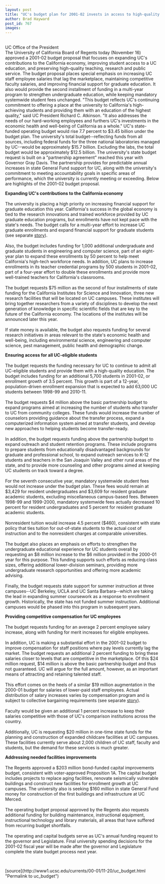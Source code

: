 ```yaml
---
layout: post
title: "UC's budget plan for 2001-02 invests in access to high-quality education"
author: Brad Hayward
post_id: 767
images:
---
```


<p>
  <a href="mailto:XX@cats.ucsc.edu"><br></a>UC Office of the President <b><br></b>The University of California Board of Regents today (November 16) approved a 2001-02 budget proposal that focuses on expanding UC's contributions to the California economy, improving student access to a UC education, and preserving high-quality teaching, research and public service. The budget proposal places special emphasis on increasing UC staff employee salaries that lag the marketplace, maintaining competitive faculty salaries, and improving financial support for graduate education. It also would provide the second installment of funding in a multi-year program to strengthen undergraduate education, while keeping mandatory systemwide student fees unchanged. "This budget reflects UC's continuing commitment to offering a place at the university to California's high-achieving students and providing them with an education of the highest quality," said UC President Richard C. Atkinson. "It also addresses the needs of our hard-working employees and furthers UC's investments in the economic health and well-being of California as a whole." UC's state-funded operating budget would rise 7.7 percent to $3.45 billion under the budget plan. The university's total budget--reflecting funds from all sources, including federal funds for the three national laboratories managed by UC--would be approximately $15.7 billion. Excluding the labs, the total budget would be approximately $12.5 billion. The university's state budget request is built on a "partnership agreement" reached this year with Governor Gray Davis. The partnership provides for predictable annual increases in state General Fund support for UC, along with the university's commitment to meeting accountability goals in specific areas of performance, which the university is currently meeting or exceeding. Below are highlights of the 2001-02 budget proposal.
</p>
<p>
  <b>Expanding UC's contributions to the California economy<br>
  <br></b>The university is placing a high priority on increasing financial support for graduate education this year. California's success in the global economy is tied to the research innovations and trained workforce provided by UC graduate education programs, but enrollments have not kept pace with the state's needs. The budget calls for a multi-year effort to increase UC graduate enrollments and expand financial support for graduate students (see separate <a href="grad_students.html">story</a>).<br>
  <br>
  Also, the budget includes funding for 1,000 additional undergraduate and graduate students in engineering and computer science, part of an eight-year plan to expand these enrollments by 50 percent to help meet California's high-tech workforce needs. In addition, UC plans to increase enrollments in its teacher credential programs by 500 students in 2001-02, part of a four-year effort to double these enrollments and provide more well-trained teachers for California's classrooms.<br>
  <br>
  The budget requests $75 million as the second of four installments of state funding for the California Institutes for Science and Innovation, three new research facilities that will be located on UC campuses. These institutes will bring together researchers from a variety of disciplines to develop the next generation of knowledge in specific scientific fields that are key to the future of the California economy. The locations of the institutes will be announced later this year.<br>
  <br>
  If state money is available, the budget also requests funding for several research initiatives in areas relevant to the state's economic health and well-being, including environmental science, engineering and computer science, pest management, public health and demographic change.
</p>
<p>
  <b>Ensuring access for all UC-eligible students<br>
  <br></b>The budget requests the funding necessary for UC to continue to admit all UC-eligible students and provide them with a high-quality education. The budget includes funding for an additional 5,700 students in 2001-02, or enrollment growth of 3.5 percent. This growth is part of a 12-year, population-driven enrollment expansion that is expected to add 63,000 UC students between 1998-99 and 2010-11.<br>
  <br>
  The budget requests $4 million above the basic partnership budget to expand programs aimed at increasing the number of students who transfer to UC from community colleges. These funds would increase the number of counselors providing guidance about the transfer process, expand a computerized information system aimed at transfer students, and develop new approaches to helping students become transfer-ready.<br>
  <br>
  In addition, the budget requests funding above the partnership budget to expand outreach and student retention programs. These include programs to prepare students from educationally disadvantaged backgrounds for graduate and professional school, to expand outreach services to K-12 students and teachers in the San Joaquin Valley and other rural areas of the state, and to provide more counseling and other programs aimed at keeping UC students on track toward a degree.<br>
  <br>
  For the seventh consecutive year, mandatory systemwide student fees would not increase under the budget plan. These fees would remain at $3,429 for resident undergraduates and $3,609 for resident graduate academic students, excluding miscellaneous campus-based fees. Between 1998-99 and 1999-2000, mandatory systemwide fees actually decreased 10 percent for resident undergraduates and 5 percent for resident graduate academic students.<br>
  <br>
  Nonresident tuition would increase 4.5 percent ($460), consistent with state policy that ties tuition for out-of-state students to the actual cost of instruction and to the nonresident charges at comparable universities.<br>
  <br>
  The budget also places an emphasis on efforts to strengthen the undergraduate educational experience for UC students overall by requesting an $8 million increase to the $6 million provided in the 2000-01 year for this purpose. This funding supports such efforts as reducing class sizes, offering additional lower-division seminars, providing more undergraduate research opportunities and offering more academic advising.<br>
  <br>
  Finally, the budget requests state support for summer instruction at three campuses--UC Berkeley, UCLA and UC Santa Barbara--which are taking the lead in expanding summer coursework as a response to enrollment growth. Historically, the state has not funded summer instruction. Additional campuses would be phased into this program in subsequent years.
</p>
<p>
  <b>Providing competitive compensation for UC employees<br>
  <br></b>The budget requests funding for an average 2 percent employee salary increase, along with funding for merit increases for eligible employees.<br>
  <br>
  In addition, UC is making a substantial effort in the 2001-02 budget to improve compensation for staff positions where pay levels currently lag the market. The budget requests an additional 2 percent funding to bring these salaries closer to levels that are competitive in the marketplace. Of this $24 million request, $14 million is above the basic partnership budget and thus not guaranteed. UC will argue for the full amount, however, as an important means of attracting and retaining talented staff.<br>
  <br>
  This effort comes on the heels of a similar $19 million augmentation in the 2000-01 budget for salaries of lower-paid staff employees. Actual distribution of salary increases varies by compensation program and is subject to collective bargaining requirements (see separate <a href="initiative.html">story</a>).<br>
  <br>
  Faculty would be given an additional 1 percent increase to keep their salaries competitive with those of UC's comparison institutions across the country.<br>
  <br>
  Additionally, UC is requesting $20 million in one-time state funds for the planning and construction of expanded childcare facilities at UC campuses. These facilities currently serve about 2,000 children of UC staff, faculty and students, but the demand for these services is much greater.
</p>
<p>
  <b>Addressing needed facilities improvements<br>
  <br></b>The Regents approved a $203 million bond-funded capital improvements budget, consistent with voter-approved Proposition 1A. The capital budget includes projects to replace aging facilities, renovate seismically vulnerable buildings and construct new facilities for enrollment growth at UC campuses. The university also is seeking $160 million in state General Fund money for construction of the first buildings and infrastructure at UC Merced.<br>
  <br>
  The operating budget proposal approved by the Regents also requests additional funding for building maintenance, instructional equipment, instructional technology and library materials, all areas that have suffered from recurring budget shortfalls.<br>
  <br>
  The operating and capital budgets serve as UC's annual funding request to the governor and Legislature. Final university spending decisions for the 2001-02 fiscal year will be made after the governor and Legislature complete the state budget process next year.
</p>
<p>
  <br>

</p>
[source](http://www1.ucsc.edu/currents/00-01/11-20/uc_budget.html "Permalink to uc_budget")
